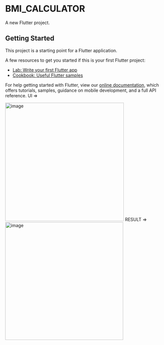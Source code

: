 # BMI_CALCULATOR 

A new Flutter project.

## Getting Started

This project is a starting point for a Flutter application.

A few resources to get you started if this is your first Flutter project:

- [Lab: Write your first Flutter app](https://flutter.dev/docs/get-started/codelab)
- [Cookbook: Useful Flutter samples](https://flutter.dev/docs/cookbook)

For help getting started with Flutter, view our
[online documentation](https://flutter.dev/docs), which offers tutorials,
samples, guidance on mobile development, and a full API reference.
UI =>

<img width="378" alt="image" src="https://user-images.githubusercontent.com/60007226/193450512-d42432ba-9fb8-4cd7-9f17-30d582d61e9a.png">           
RESULT =>
<img width="376" alt="image" src="https://user-images.githubusercontent.com/60007226/193450589-a423a359-4583-45ff-875a-fda8e857d236.png">


